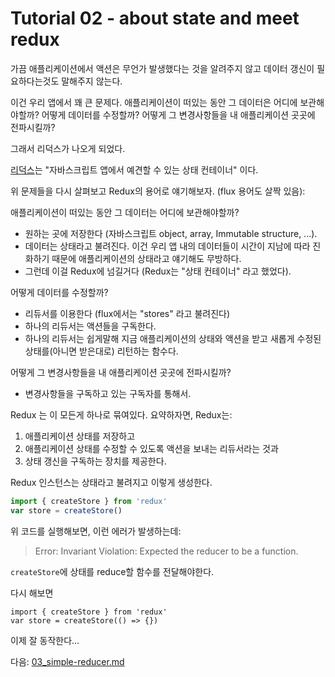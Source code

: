 <!-- Tutorial 02 - about-state-and-meet-redux.js -->
# Tutorial 02 - about state and meet redux

<!-- Sometimes the actions that we'll handle in our application will not only inform us
that something happened but also tell us that data needs to be updated. -->

가끔 애플리케이션에서 액션은 무언가 발생했다는 것을 알려주지 않고 데이터 갱신이 필요하다는것도 말해주지 않는다.

<!-- This is actually quite a big challenge in any app.
Where do I keep all the data regarding my application along its lifetime?
How do I handle modification of such data?
How do I propagate modifications to all parts of my application? -->

이건 우리 앱에서 꽤 큰 문제다. 애플리케이션이 떠있는 동안 그 데이터은 어디에 보관해야할까?
어떻게 데이터를 수정할까?
어떻게 그 변경사항들을 내 애플리케이션 곳곳에 전파시킬까?

<!-- Here comes Redux. -->
그래서 리덕스가 나오게 되었다.

<!-- Redux (https://github.com/reactjs/redux) is a "predictable state container for JavaScript apps" -->

[리덕스](https://github.com/reactjs/redux)는 "자바스크립트 앱에서 예견할 수 있는 상태 컨테이너" 이다.

<!-- Let's review the above questions and reply to them with Redux vocabulary (flux vocabulary too for some of them): -->

위 문제들을 다시 살펴보고 Redux의 용어로 얘기해보자. (flux 용어도 살짝 있음):

<!-- Where do I keep all the data regarding my application along its lifetime?
    You keep it the way you want (JS object, array, Immutable structure, ...).
    Data of your application will be called state. This makes sense since we're talking about
    all the application's data that will evolve over time, it's really the application's state.
    But you hand it over to Redux (Redux is a "state container", remember?).
How do I handle data modifications?
    Using reducers (called "stores" in traditional flux).
    A reducer is a subscriber to actions.
    A reducer is just a function that receives the current state of your application, the action,
    and returns a new state modified (or reduced as they call it)
How do I propagate modifications to all parts of my application?
    Using subscribers to state's modifications. -->

애플리케이션이 떠있는 동안 그 데이터는 어디에 보관해야할까?
- 원하는 곳에 저장한다 (자바스크립트 object, array, Immutable structure, ...).
- 데이터는 상태라고 불려진다. 이건 우리 앱 내의 데이터들이 시간이 지남에 따라 진화하기 때문에 애플리케이션의 상태라고 얘기해도 무방하다.
- 그런데 이걸 Redux에 넘길거다 (Redux는 "상태 컨테이너" 라고 했었다).

어떻게 데이터를 수정할까?
- 리듀서를 이용한다 (flux에서는 "stores" 라고 불려진다)
- 하나의 리듀서는 액션들을 구독한다.
- 하나의 리듀서는 쉽게말해 지금 애플리케이션의 상태와 액션을 받고 새롭게 수정된 상태를(아니면 받은대로) 리턴하는 함수다.

어떻게 그 변경사항들을 내 애플리케이션 곳곳에 전파시킬까?
- 변경사항들을 구독하고 있는 구독자를 통해서.

<!-- Redux ties all this together for you.
To sum up, Redux will provide you:
    1) a place to put your application state
    2) a mechanism to dispatch actions to modifiers of your application state, AKA reducers
    3) a mechanism to subscribe to state updates -->

Redux 는 이 모든게 하나로 묶여있다.
요약하자면, Redux는:
1. 애플리케이션 상태를 저장하고
1. 애플리케이션 상태를 수정할 수 있도록 액션을 보내는 리듀서라는 것과
1. 상태 갱신을 구독하는 장치를 제공한다.

<!-- The Redux instance is called a store and can be created like this:
/*
    import { createStore } from 'redux'
    var store = createStore()
*/ -->
Redux 인스턴스는 상태라고 불려지고 이렇게 생성한다.
```javascript
import { createStore } from 'redux'
var store = createStore()
```

<!-- But if you run the code above, you'll notice that it throws an error:
    Error: Invariant Violation: Expected the reducer to be a function. -->

위 코드를 실행해보면, 이런 에러가 발생하는데:
>Error: Invariant Violation: Expected the reducer to be a function.

<!-- That's because createStore expects a function that will allow it to reduce your state. -->
`createStore`에 상태를 reduce할 함수를 전달해야한다.

<!-- Let's try again

import { createStore } from 'redux'

var store = createStore(() => {}) -->

다시 해보면
```
import { createStore } from 'redux'
var store = createStore(() => {})
```

<!-- Seems good for now... -->
이제 잘 동작한다...

<!-- Go to next tutorial: 03_simple-reducer.js -->
다음: [03_simple-reducer.md](./03_simple-reducer.md)
